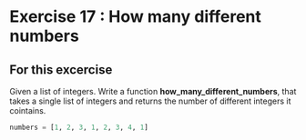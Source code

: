 # Exercise 17 : How many different numbers

## For this excercise
Given a list of integers. Write a function __how_many_different_numbers__, that takes a single list of integers and returns the number of different integers it cointains. 

```python
numbers = [1, 2, 3, 1, 2, 3, 4, 1]
```




